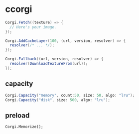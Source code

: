 ccorgi
====

```csharp
Corgi.Fetch((texture) => {
  // Here's your image.
});
```

```csharp
Corgi.AddCacheLayer(100, (url, version, resolver) => {
  resolver(/* ... */);
});

Corgi.Fallback((url, version, resolver) => {
  resolver(DownloadTextureFrom(url));
});
```

capacity
----
```csharp
Corgi.Capacity("memory", count:50, size: 50, algo: "lru");
Corgi.Capacity("disk", size: 500, algo: "lru");
```

preload
----
```chsarp
Corgi.Memorize();
```
